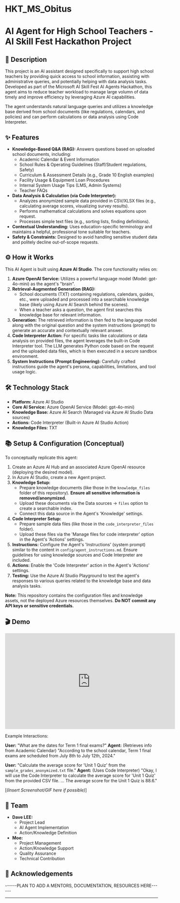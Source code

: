 # HKT_MS_Obitus
# AI Agent for High School Teachers - AI Skill Fest Hackathon Project

## 🚀 Description

This project is an AI assistant designed specifically to support high school teachers by providing quick access to school information, assisting with administrative queries, and potentially helping with data analysis tasks. Developed as part of the Microsoft AI Skill Fest AI Agents Hackathon, this agent aims to reduce teacher workload to manage large volumn of data timely and improve efficiency by leveraging Azure AI capabilities.

The agent understands natural language queries and utilizes a knowledge base derived from school documents (like regulations, calendars, and policies) and can perform calculations or data analysis using Code Interpreter.

## ✨ Features

*   **Knowledge-Based Q&A (RAG):** Answers questions based on uploaded school documents, including:
    *   Academic Calendar & Event Information
    *   School Rules & Operating Guidelines (Staff/Student regulations, Safety)
    *   Curriculum & Assessment Details (e.g., Grade 10 English examples)
    *   Facility Usage & Equipment Loan Procedures
    *   Internal System Usage Tips (LMS, Admin Systems)
    *   Teacher FAQs
*   **Data Analysis & Calculation (via Code Interpreter):**
    *   Analyzes anonymized sample data provided in CSV/XLSX files (e.g., calculating average scores, visualizing survey results).
    *   Performs mathematical calculations and solves equations upon request.
    *   Processes simple text files (e.g., sorting lists, finding definitions).
*   **Contextual Understanding:** Uses education-specific terminology and maintains a helpful, professional tone suitable for teachers.
*   **Safety & Constraints:** Designed to avoid handling sensitive student data and politely decline out-of-scope requests.

## ⚙️ How it Works

This AI Agent is built using **Azure AI Studio**. The core functionality relies on:

1.  **Azure OpenAI Service:** Utilizes a powerful language model (Model: gpt-4o-mini) as the agent's "brain".
2.  **Retrieval-Augmented Generation (RAG):**
    *   School documents (TXT) containing regulations, calendars, guides, etc., were uploaded and processed into a searchable knowledge base (likely using Azure AI Search behind the scenes).
    *   When a teacher asks a question, the agent first searches this knowledge base for relevant information.
3.  **Generation:** The retrieved information is then fed to the language model along with the original question and the system instructions (prompt) to generate an accurate and contextually relevant answer.
4.  **Code Interpreter Action:** For specific tasks like calculations or data analysis on provided files, the agent leverages the built-in Code Interpreter tool. The LLM generates Python code based on the request and the uploaded data files, which is then executed in a secure sandbox environment.
5.  **System Instructions (Prompt Engineering):** Carefully crafted instructions guide the agent's persona, capabilities, limitations, and tool usage logic.

## 🛠️ Technology Stack

*   **Platform:** Azure AI Studio
*   **Core AI Service:** Azure OpenAI Service (Model: gpt-4o-mini)
*   **Knowledge Base:** Azure AI Search (Managed via Azure AI Studio Data sources)
*   **Actions:** Code Interpreter (Built-in Azure AI Studio Action)
*   **Knowledge Files:** TXT

## 📚 Setup & Configuration (Conceptual)

To conceptually replicate this agent:

1.  Create an Azure AI Hub and an associated Azure OpenAI resource (deploying the desired model).
2.  In Azure AI Studio, create a new Agent project.
3.  **Knowledge Setup:**
    *   Prepare knowledge documents (like those in the `knowledge_files` folder of this repository). **Ensure all sensitive information is removed/anonymized.**
    *   Upload these documents via the Data sources -> `files` option to create a searchable index.
    *   Connect this data source in the Agent's 'Knowledge' settings.
4.  **Code Interpreter Setup:**
    *   Prepare sample data files (like those in the `code_interpreter_files` folder).
    *   Upload these files via the 'Manage files for code interpreter' option in the Agent's 'Actions' settings.
5.  **Instructions:** Configure the Agent's 'Instructions' (system prompt) similar to the content in `config/agent_instructions.md`. Ensure guidelines for using knowledge sources and Code Interpreter are included.
6.  **Actions:** Enable the 'Code Interpreter' action in the Agent's 'Actions' settings.
7.  **Testing:** Use the Azure AI Studio Playground to test the agent's responses to various queries related to the knowledge base and data analysis tasks.

**Note:** This repository contains the configuration files and knowledge assets, not the deployed Azure resources themselves. **Do NOT commit any API keys or sensitive credentials.**

## 🎬 Demo

<iframe width="560" height="315" src="https://www.youtube.com/embed/XH4HpWa7h_g?si=IaQQbHKxTPDQISm-" title="YouTube video player" frameborder="0" allow="accelerometer; autoplay; clipboard-write; encrypted-media; gyroscope; picture-in-picture; web-share" referrerpolicy="strict-origin-when-cross-origin" allowfullscreen></iframe>

Example Interactions:

**User:** "What are the dates for Term 1 final exams?"
**Agent:** (Retrieves info from Academic Calendar) "According to the school calendar, Term 1 final exams are scheduled from July 8th to July 12th, 2024."

**User:** "Calculate the average score for 'Unit 1 Quiz' from the `sample_grades_anonymized.txt` file."
**Agent:** (Uses Code Interpreter) "Okay, I will use the Code Interpreter to calculate the average score for 'Unit 1 Quiz' from the provided CSV file. ... The average score for the Unit 1 Quiz is 88.6."

[*(Insert Screenshot/GIF here if possible)*]

## 👥 Team

*   **Dave LEE:**
    *   Project Lead
    *   AI Agent Implementation
    *   Action/Knowledge Definition
*   **Moe:**
    *   Project Management
    *   Action/Knowledge Support
    *   Quality Assurance
    *   Technical Contribution

## 🙏 Acknowledgements

------PLAN TO ADD A MENTORS, DOCUMENTATION, RESOURCES HERE------

---

